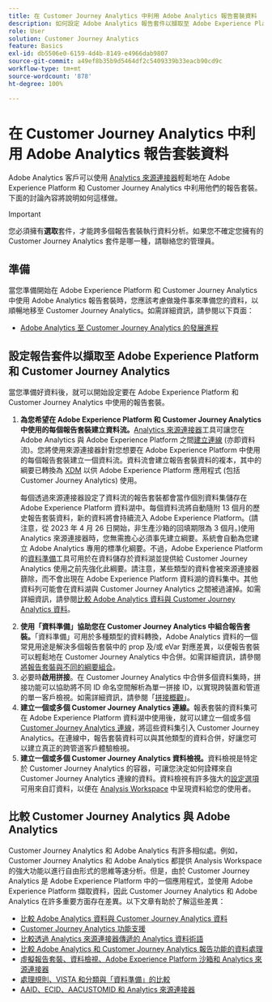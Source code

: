 ```yaml
---
title: 在 Customer Journey Analytics 中利用 Adobe Analytics 報告套裝資料
description: 如何設定 Adobe Analytics 報告套件以擷取至 Adobe Experience Platform 和 Customer Journey Analytics
role: User
solution: Customer Journey Analytics
feature: Basics
exl-id: db5506e0-6159-4d4b-8149-e4966dab9807
source-git-commit: a49ef8b35b9d5464df2c5409339b33eacb90cd9c
workflow-type: tm+mt
source-wordcount: '878'
ht-degree: 100%

---
```


# 在 Customer Journey Analytics 中利用 Adobe Analytics 報告套裝資料

Adobe Analytics 客戶可以使用 [Analytics 來源連接器](https://experienceleague.adobe.com/docs/experience-platform/sources/connectors/adobe-applications/analytics.html?lang=zh-Hant)輕鬆地在 Adobe Experience Platform 和 Customer Journey Analytics 中利用他們的報告套裝。下面的討論內容將說明如何這樣做。

>[!IMPORTANT]
>
>您必須擁有&#x200B;**選取**&#x200B;套件，才能跨多個報告套裝執行資料分析。如果您不確定您擁有的 Customer Journey Analytics 套件是哪一種，請聯絡您的管理員。&#x200B;

## 準備

當您準備開始在 Adobe Experience Platform 和 Customer Journey Analytics 中使用 Adobe Analytics 報告套裝時，您應該考慮做幾件事來準備您的資料，以順暢地移至 Customer Journey Analytics。如需詳細資訊，請參閱以下頁面：

* [Adobe Analytics 至 Customer Journey Analytics 的發展進程](/help/getting-started/aa-to-cja.md)

## 設定報告套件以擷取至 Adobe Experience Platform 和 Customer Journey Analytics

當您準備好資料後，就可以開始設定要在 Adobe Experience Platform 和 Customer Journey Analytics 中使用的報告套裝。

1. **為您希望在 Adobe Experience Platform 和 Customer Journey Analytics 中使用的每個報告套裝建立資料流。**[Analytics 來源連接器](https://experienceleague.adobe.com/docs/experience-platform/sources/connectors/adobe-applications/analytics.html?lang=zh-Hant)工具可讓您在 Adobe Analytics 與 Adobe Experience Platform 之間[建立連線](/help/connections/create-connection.md) (亦即資料流)。您將使用來源連接器針對您想要在 Adobe Experience Platform 中使用的每個報告套裝建立一個資料流。資料流會建立報告套裝資料的複本，其中的綱要已轉換為 [XDM](https://experienceleague.adobe.com/docs/platform-learn/tutorials/schemas/schemas-and-experience-data-model.html?lang=zh-Hant) 以供 Adobe Experience Platform 應用程式 (包括 Customer Journey Analytics) 使用。<p>每個透過來源連接器設定了資料流的報告套裝都會當作個別資料集儲存在 Adobe Experience Platform 資料湖中。每個資料流將自動隨附 13 個月的歷史報告套裝資料，新的資料將會持續流入 Adobe Experience Platform。(請注意，從 2023 年 4 月 26 日開始，非生產沙箱的回填期限為 3 個月。)使用 Analytics 來源連接器時，您無需擔心必須事先建立綱要。系統會自動為您建立 Adobe Analytics 專用的標準化綱要。不過，Adobe Experience Platform 的[資料準備](https://experienceleague.adobe.com/docs/experience-platform/data-prep/home.html?lang=zh-Hant)工具可用於在資料儲存於資料湖並提供給 Customer Journey Analytics 使用之前先強化此綱要。請注意，某些類型的資料會被來源連接器篩除，而不會出現在 Adobe Experience Platform 資料湖的資料集中。其他資料列可能會在資料湖與 Customer Journey Analytics 之間被過濾掉。如需詳細資訊，請參閱[比較 Adobe Analytics 資料與 Customer Journey Analytics 資料](/help/troubleshooting/compare.md)。
1. **使用「資料準備」協助您在 Customer Journey Analytics 中組合報告套裝。**「資料準備」可用於多種類型的資料轉換，Adobe Analytics 資料的一個常見用途是解決多個報告套裝中的 prop 及/或 eVar 對應差異，以便報告套裝可以輕鬆地在 Customer Journey Analytics 中合併。如需詳細資訊，請參閱[將報告套裝與不同的綱要組合](/help/use-cases/aa-data/combine-report-suites.md)。
1. 必要時&#x200B;**啟用拼接**。在 Customer Journey Analytics 中合併多個資料集時，拼接功能可以協助將不同 ID 命名空間解析為單一拼接 ID，以實現跨裝置和管道的單一客戶檢視。如需詳細資訊，請參閱「[拼接概觀](../../stitching/overview.md)」。
1. **建立一個或多個 Customer Journey Analytics 連線。**&#x200B;報表套裝的資料集可在 Adobe Experience Platform 資料湖中使用後，就可以建立一個或多個 [Customer Journey Analytics 連線](/help/connections/overview.md)，將這些資料集引入 Customer Journey Analytics。在連線中，報告套裝資料可以與其他類型的資料合併，好讓您可以建立真正的跨管道客戶體驗檢視。
1. **建立一個或多個 Customer Journey Analytics 資料檢視。**&#x200B;資料檢視是特定於 Customer Journey Analytics 的容器，可讓您決定如何詮釋來自 Customer Journey Analytics 連線的資料。[](/help/data-views/data-views.md)資料檢視有許多強大的[設定選項](/help/data-views/create-dataview.md)可用來自訂資料，以便在 [Analysis Workspace](/help/analysis-workspace/home.md) 中呈現資料給您的使用者。

## 比較 Customer Journey Analytics 與 Adobe Analytics

Customer Journey Analytics 和 Adobe Analytics 有許多相似處。例如，Customer Journey Analytics 和 Adobe Analytics 都提供 Analysis Workspace 的強大功能以進行自由形式的思維等速分析。但是，由於 Customer Journey Analytics 是 Adobe Experience Platform 中的一個應用程式，並使用 Adobe Experience Platform 擷取資料，因此 Customer Journey Analytics 和 Adobe Analytics 在許多重要方面存在差異。以下文章有助於了解這些差異：

* [比較 Adobe Analytics 資料與 Customer Journey Analytics 資料](/help/troubleshooting/compare.md)
* [Customer Journey Analytics 功能支援](/help/getting-started/aa-vs-cja/cja-aa.md)
* [比較透過 Analytics 來源連接器傳遞的 Analytics 資料術語](/help/getting-started/aa-vs-cja/terminology.md)
* [比較 Adobe Analytics 和 Customer Journey Analytics 報告功能的資料處理](/help/getting-started/aa-vs-cja/data-processing-comparisons.md)
* [虛擬報告套裝、資料檢視、Adobe Experience Platform 沙箱和 Analytics 來源連接器](/help/getting-started/aa-vs-cja/vrs-dataview-sandbox-adc.md)
* [處理規則、VISTA 和分類與「資料準備」的比較](/help/getting-started/aa-vs-cja/pr-vista-dataprep.md)
* [AAID、ECID、AACUSTOMID 和 Analytics 來源連接器](/help/getting-started/aa-vs-cja/aaid-ecid-adc.md)

